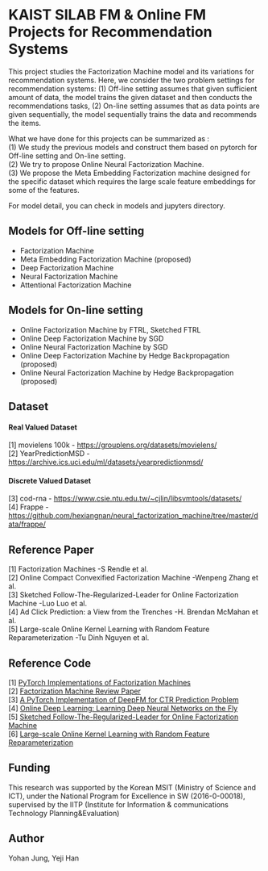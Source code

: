# KAIST SILAB FM & Online FM Projects for Recommendation Systems

This project studies the Factorization Machine model and its variations for recommendation systems.
Here, we consider the two problem settings for recommendation systems: 
(1) Off-line setting assumes that given sufficient amount of data, the model trains the given dataset and then 
conducts the recommendations tasks, (2) On-line setting assumes that as data points are given sequentially, the 
 model sequentially trains the data and recommends the items. 
 
What we have done for this projects can be summarized as : <br/>
(1) We study the previous models and construct them based on pytorch for  Off-line setting and On-line setting.  <br/>
(2) We try to propose Online Neural Factorization Machine. <br/>
(3) We propose the Meta Embedding Factorization machine designed for the specific dataset which 
    requires the large scale feature embeddings for some of the features.
   
For model detail, you can check in models and jupyters directory. 


## Models for Off-line setting
* Factorization Machine
* Meta Embedding Factorization Machine (proposed)
* Deep Factorization Machine
* Neural Factorization Machine
* Attentional Factorization Machine


## Models for On-line setting 
* Online Factorization Machine by FTRL, Sketched FTRL
* Online Deep Factorization Machine by SGD 
* Online Neural Factorization Machine by SGD
* Online Deep Factorization Machine by Hedge Backpropagation (proposed)
* Online Neural Factorization Machine by Hedge Backpropagation (proposed)



## Dataset

#### Real Valued Dataset <br/>
[1] movielens 100k - https://grouplens.org/datasets/movielens/  <br/>
[2] YearPredictionMSD - https://archive.ics.uci.edu/ml/datasets/yearpredictionmsd/ <br/>
#### Discrete Valued Dataset  <br/>
[3] cod-rna - https://www.csie.ntu.edu.tw/~cjlin/libsvmtools/datasets/ <br/>
[4] Frappe - https://github.com/hexiangnan/neural_factorization_machine/tree/master/data/frappe/ <br/>
    
    
## Reference Paper


[1] Factorization Machines -S Rendle et al. <br/>
[2] Online Compact Convexified Factorization Machine -Wenpeng Zhang et al. <br/>
[3] Sketched Follow-The-Regularized-Leader for Online Factorization Machine -Luo Luo et al. <br/>
[4] Ad Click Prediction: a View from the Trenches -H. Brendan McMahan et al. <br/>
[5] Large-scale Online Kernel Learning with Random Feature Reparameterization -Tu Dinh Nguyen et al. <br/>



## Reference Code
[1] [PyTorch Implementations of Factorization Machines](https://github.com/nzc/dnn_ctr) <br/>
[2] [Factorization Machine Review Paper](https://github.com/rixwew/pytorch-fm) <br/>
[3] [A PyTorch Implementation of DeepFM for CTR Prediction Problem](https://github.com/chenxijun1029/DeepFM_with_PyTorch) <br/>
[4] [Online Deep Learning: Learning Deep Neural Networks on the Fly](https://github.com/phquang/OnlineDeepLearning/tree/master/src) <br/>
[5] [Sketched Follow-The-Regularized-Leader for Online Factorization Machine](https://github.com/bmdy/SFTRL) <br/>
[6] [Large-scale Online Kernel Learning with Random Feature Reparameterization](https://github.com/tund/RRF ) 


## Funding
This research was supported by the Korean MSIT (Ministry of Science and ICT), under the National Program for Excellence in SW (2016-0-00018), supervised by the IITP (Institute for Information & communications Technology Planning&Evaluation)

## Author
Yohan Jung, Yeji Han
